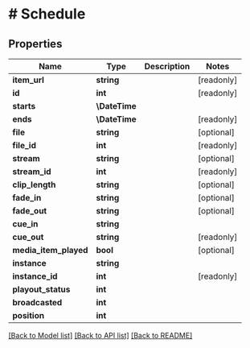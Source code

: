 # # Schedule

## Properties

Name | Type | Description | Notes
------------ | ------------- | ------------- | -------------
**item_url** | **string** |  | [readonly]
**id** | **int** |  | [readonly]
**starts** | **\DateTime** |  |
**ends** | **\DateTime** |  | [readonly]
**file** | **string** |  | [optional]
**file_id** | **int** |  | [readonly]
**stream** | **string** |  | [optional]
**stream_id** | **int** |  | [readonly]
**clip_length** | **string** |  | [optional]
**fade_in** | **string** |  | [optional]
**fade_out** | **string** |  | [optional]
**cue_in** | **string** |  |
**cue_out** | **string** |  | [readonly]
**media_item_played** | **bool** |  | [optional]
**instance** | **string** |  |
**instance_id** | **int** |  | [readonly]
**playout_status** | **int** |  |
**broadcasted** | **int** |  |
**position** | **int** |  |

[[Back to Model list]](../../README.md#models) [[Back to API list]](../../README.md#endpoints) [[Back to README]](../../README.md)
